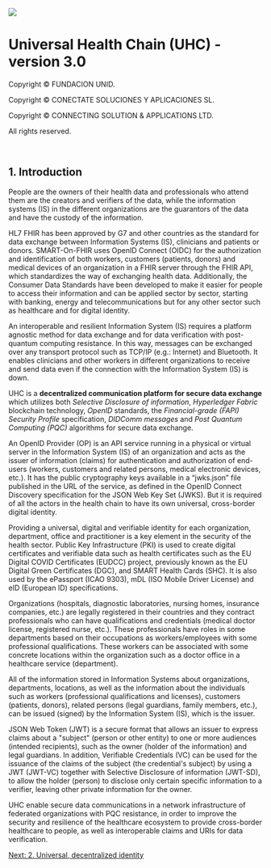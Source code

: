 ![](https://avatars.githubusercontent.com/u/57396025?s=200&v=4)
# **Universal Health Chain (UHC) - version 3.0**
Copyright © FUNDACION UNID.

Copyright © CONECTATE SOLUCIONES Y APLICACIONES SL.

Copyright © CONNECTING SOLUTION & APPLICATIONS LTD.

All rights reserved.

<p>&nbsp</p>

## **1. Introduction**

People are the owners of their health data and professionals who attend them are the creators and verifiers of the data, while the information systems (IS) in the different organizations are the guarantors of the data and have the custody of the information.

HL7 FHIR has been approved by G7 and other countries as the standard for data exchange between Information Systems (IS), clinicians and patients or donors. SMART-On-FHIR uses OpenID Connect (OIDC) for the authorization and identification of both workers, customers (patients, donors) and medical devices of an organization in a FHIR server through the FHIR API, which standardizes the way of exchanging health data. Additionally, the Consumer Data Standards have been developed to make it easier for people to access their information and can be applied sector by sector, starting with banking, energy and telecommunications but for any other sector such as healthcare and for digital identity.

An interoperable and resilient Information System (IS) requires a platform agnostic method for data exchange and for data verification with post-quantum computing resistance. In this way, messages can be exchanged over any transport protocol such as TCP/IP (e.g.: Internet) and Bluetooth. It enables clinicians and other workers in different organizations to receive and send data even if the connection with the Information System (IS) is down.

UHC is a **decentralized communication platform for secure data exchange** which utilizes both *Selective Disclosure of information*, *Hyperledger Fabric* blockchain technology, *OpenID* standards, the *Financial-grade (FAPI) Security Profile* specification, *DIDComm messages* and *Post Quantum Computing (PQC)* algorithms for secure data exchange.

An OpenID Provider (OP) is an API service running in a physical or virtual server in the Information System (IS) of an organization and acts as the issuer of information (claims) for authentication and authorization of end-users (workers, customers and related persons, medical electronic devices, etc.). It has the public cryptography keys available in a “jwks.json” file published in the URL of the service, as defined in the OpenID Connect Discovery specification for the JSON Web Key Set (JWKS). But it is required of all the actors in the health chain to have its own universal, cross-border digital identity.

Providing a universal, digital and verifiable identity for each organization, department, office and practitioner is a key element in the security of the health sector. Public Key Infrastructure (PKI) is used to create digital certificates and verifiable data such as health certificates such as the EU Digital COVID Certificates (EUDCC) project, previously known as the EU Digital Green Certificates (DGC), and SMART Health Cards (SHC). It is also used by the ePassport (ICAO 9303), mDL (ISO Mobile Driver License) and eID (European ID) specifications.

Organizations (hospitals, diagnostic laboratories, nursing homes, insurance companies, etc.) are legally registered in their countries and they contract professionals who can have qualifications and credentials (medical doctor license, registered nurse, etc.). These professionals have roles in some departments based on their occupations as workers/employees with some professional qualifications. These workers can be associated with some concrete locations within the organization such as a doctor office in a healthcare service (department).

All of the information stored in Information Systems about organizations, departments, locations, as well as the information about the individuals such as workers (professional qualifications and licenses), customers (patients, donors), related persons (legal guardians, family members, etc.), can be issued (signed) by the Information System (IS), which is the issuer.

JSON Web Token (JWT) is a secure format that allows an issuer to express claims about a "subject" (person or other entity) to one or more audiences (intended recipients), such as the owner (holder of the information) and legal guardians. In addition, Verifiable Credentials (VC) can be used for the issuance of the claims of the subject (the credential's subject) by using a JWT (JWT-VC) together with Selective Disclosure of information (JWT-SD), to allow the holder (person) to disclose only certain specific information to a verifier, leaving other private information for the owner.

UHC enable secure data communications in a network infrastructure of federated organizations with PQC resistance, in order to improve the security and resilience of the healthcare ecosystem to provide cross-border healthcare to people, as well as interoperable claims and URIs for data verification.


[Next: 2. Universal, decentralized identity](./02-Universal-decentralized-identity.md)
